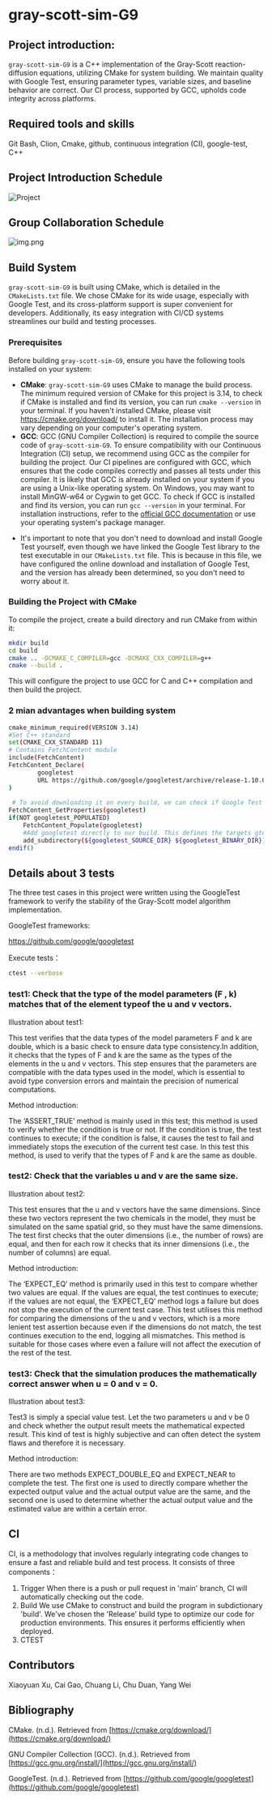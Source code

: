 # gray-scott-sim-G9

## Project introduction:
`gray-scott-sim-G9` is a C++ implementation of the Gray-Scott reaction-diffusion equations, utilizing CMake for system building. We maintain quality with Google Test, ensuring parameter types, variable sizes, and baseline behavior are correct. Our CI process, supported by GCC, upholds code integrity across platforms.

## Required tools and skills
Git Bash, Clion, Cmake, github, continuous integration (CI), google-test, C++

## Project Introduction Schedule
![Project](https://github.com/hotppot/gray-scott-sim-G9/assets/149593797/7a2bf3e8-e331-4214-baa4-cca7f102aae2)


## Group Collaboration Schedule
![img.png](img-group-collaboration-schedule.png)

## Build System
`gray-scott-sim-G9` is built using CMake, which is detailed in the `CMakeLists.txt` file. We chose CMake for its wide usage, especially with Google Test, and its cross-platform support is super convenient for developers. Additionally, its easy integration with CI/CD systems streamlines our build and testing processes.

### Prerequisites
Before building `gray-scott-sim-G9`, ensure you have the following tools installed on your system:
   - **CMake**: `gray-scott-sim-G9` uses CMake to manage the build process. The minimum required version of CMake for this project is 3.14, to check if CMake is installed and find its version, you can run `cmake --version` in your terminal. If you haven't installed CMake, please visit https://cmake.org/download/ to install it. The installation process may vary depending on your computer's operating system.
   - **GCC**: GCC (GNU Compiler Collection) is required to compile the source code of `gray-scott-sim-G9`. To ensure compatibility with our Continuous Integration (CI) setup, we recommend using GCC as the compiler for building the project. Our CI pipelines are configured with GCC, which ensures that the code compiles correctly and passes all tests under this compiler. It is likely that GCC is already installed on your system if you are using a Unix-like operating system. On Windows, you may want to install MinGW-w64 or Cygwin to get GCC. To check if GCC is installed and find its version, you can run `gcc --version` in your terminal. For installation instructions, refer to the [official GCC documentation](https://gcc.gnu.org/install/) or use your operating system's package manager.

* It's important to note that you don't need to download and install Google Test yourself, even though we have linked the Google Test library to the test executable in our `CMakeLists.txt` file. This is because in this file, we have configured the online download and installation of Google Test, and the version has already been determined, so you don't need to worry about it.
### Building the Project with CMake
To compile the project, create a build directory and run CMake from within it:

```bash
mkdir build
cd build
cmake .. -DCMAKE_C_COMPILER=gcc -DCMAKE_CXX_COMPILER=g++
cmake --build .
```

This will configure the project to use GCC for C and C++ compilation and then build the project.

### 2 mian advantages when building system
```bash
cmake_minimum_required(VERSION 3.14)
#Set C++ standard
set(CMAKE_CXX_STANDARD 11)
# Contains FetchContent module
include(FetchContent)
FetchContent_Declare(
        googletest
        URL https://github.com/google/googletest/archive/release-1.10.0.zip
)
  
 # To avoid downloading it on every build, we can check if Google Test has already been downloaded.
FetchContent_GetProperties(googletest)
if(NOT googletest_POPULATED)
    FetchContent_Populate(googletest)
    #Add googletest directly to our build. This defines the targets gtest and gtest_main.
    add_subdirectory(${googletest_SOURCE_DIR} ${googletest_BINARY_DIR})
endif()
```


## Details about 3 tests


The three test cases in this project were written using the GoogleTest framework to verify the stability of the Gray-Scott model algorithm implementation.

GoogleTest frameworks:

https://github.com/google/googletest

Execute tests：

```bash
ctest --verbose
```

### test1: Check that the type of the model parameters (F , k) matches that of the element typeof the u and v vectors.
Illustration about test1:

This test verifies that the data types of the model parameters F and k are double, which is a basic check to ensure data type consistency.In addition, it checks that the types of F and k are the same as the types of the elements in the u and v vectors. This step ensures that the parameters are compatible with the data types used in the model, which is essential to avoid type conversion errors and maintain the precision of numerical computations.

Method introduction:

The ‘ASSERT_TRUE’ method is mainly used in this test; this method is used to verify whether the condition is true or not. If the condition is true, the test continues to execute; if the condition is false, it causes the test to fail and immediately stops the execution of the current test case. In this test this method, is used to verify that the types of F and k are the same as double.

### test2: Check that the variables u and v are the same size.
Illustration about test2:

This test ensures that the u and v vectors have the same dimensions. Since these two vectors represent the two chemicals in the model, they must be simulated on the same spatial grid, so they must have the same dimensions. The test first checks that the outer dimensions (i.e., the number of rows) are equal, and then for each row it checks that its inner dimensions (i.e., the number of columns) are equal.

Method introduction:

The ‘EXPECT_EQ’ method is primarily used in this test to compare whether two values are equal. If the values are equal, the test continues to execute; if the values are not equal, the ‘EXPECT_EQ’ method logs a failure but does not stop the execution of the current test case. This test utilises this method for comparing the dimensions of the u and v vectors, which is a more lenient test assertion because even if the dimensions do not match, the test continues execution to the end, logging all mismatches. This method is suitable for those cases where even a failure will not affect the execution of the rest of the test.

### test3: Check that the simulation produces the mathematically correct answer when u = 0 and v = 0.
Illustration about test3:

Test3 is simply a special value test. Let the two parameters u and v be 0 and check whether the output result meets the mathematical expected result. This kind of test is highly subjective and can often detect the system flaws and therefore it is necessary.

Method introduction:

There are two methods EXPECT_DOUBLE_EQ and EXPECT_NEAR to complete the test. The first one is used to directly compare whether the expected output value and the actual output value are the same, and the second one is used to determine whether the actual output value and the estimated value are within a certain error.



## CI
CI, is a methodology that involves regularly integrating code changes to ensure a fast and reliable build and test process.
It consists of three components：
1. Trigger
   When there is a push or pull request in 'main' branch, CI will automatically checking out the code.
2. Build
   We use CMake to construct and build the program in subdictionary 'build'. We've chosen the 'Release' build type to optimize our code for production environments. This ensures it performs efficiently when deployed.
3. CTEST




## Contributors
Xiaoyuan Xu, Cai Gao, Chuang Li, Chu Duan, Yang Wei



## Bibliography

CMake. (n.d.). Retrieved from [https://cmake.org/download/](https://cmake.org/download/)

GNU Compiler Collection (GCC). (n.d.). Retrieved from [https://gcc.gnu.org/install/](https://gcc.gnu.org/install/)

GoogleTest. (n.d.). Retrieved from [https://github.com/google/googletest](https://github.com/google/googletest)
